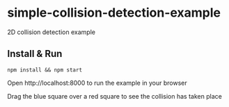 # simple-collision-detection-example
2D collision detection example

## Install & Run
```
npm install && npm start
```

Open http://localhost:8000 to run the example in your browser

Drag the blue square over a red square to see the collision has taken place
